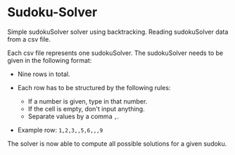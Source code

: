 # Sudoku-Solver
Simple sudokuSolver solver using backtracking. Reading sudokuSolver data from a csv file.

Each csv file represents one sudokuSolver. The sudokuSolver needs to be given in the following format:
  - Nine rows in total.
  - Each row has to be structured by the following rules:
    - If a number is given, type in that number.
    - If the cell is empty, don't input anything.
    - Separate values by a comma `,`.

- Example row: `1,2,3,,5,6,,,9`

The solver is now able to compute all possible solutions for a given sudoku.
